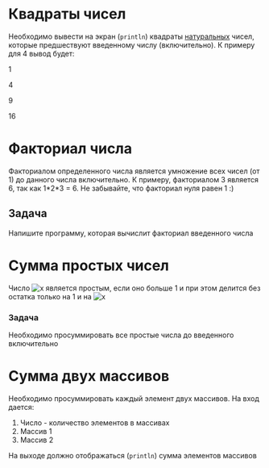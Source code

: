 <h1>Квадраты чисел</h1>

<p>Необходимо вывести на экран (<code>println</code>) квадраты <a href="https://ru.wikipedia.org/wiki/Натуральное_число" rel="noopener noreferrer nofollow">натуральных</a> чисел, которые предшествуют введенному числу (включительно). К примеру для 4 вывод будет:</p>

<p>1</p>

<p>4</p>

<p>9</p>

<p>16</p>




<h1>Факториал числа</h1>

<p>Факториалом определенного числа является умножение всех чисел (от 1) до данного числа включительно. К примеру, факториалом 3 является 6, так как 1*2*3 = 6. Не забывайте, что факториал нуля равен 1 :)</p>

<h2>Задача</h2>

<p>Напишите программу, которая вычислит факториал введенного числа</p>




<h1>Сумма простых чисел</h1>

<p>Число <img alt="x" src="https://wikimedia.org/api/rest_v1/media/math/render/svg/87f9e315fd7e2ba406057a97300593c4802b53e4"> является простым, если оно больше 1 и при этом делится без остатка только на 1 и на <img alt="x" src="https://wikimedia.org/api/rest_v1/media/math/render/svg/87f9e315fd7e2ba406057a97300593c4802b53e4"></p>

<h3>Задача</h3>

<p>Необходимо просуммировать все простые числа до введенного включительно</p>





<h1>Сумма двух массивов</h1>

<p>Необходимо просуммировать каждый элемент двух массивов. На вход дается:</p>

<ol>
	<li>Число - количество элементов в массивах</li>
	<li>Массив 1</li>
	<li>Массив 2</li>
</ol>

<p>На выходе должно отображаться (<code>println</code>) сумма элементов массивов</p>





